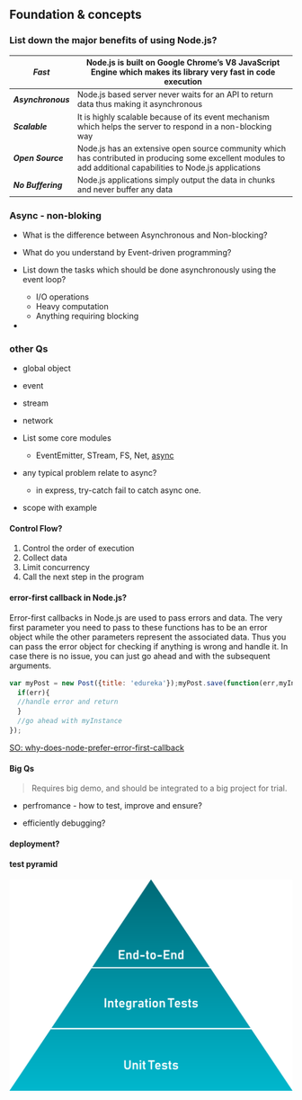## Foundation & concepts

### List down the major benefits of using Node.js?

| ***Fast***         | Node.js is built on Google Chrome’s V8 JavaScript Engine which makes its library very fast in code execution |
| ------------------ | ------------------------------------------------------------ |
| ***Asynchronous*** | Node.js based server never waits for an API to return data thus making it asynchronous |
| ***Scalable***     | It is highly scalable because of its event mechanism which helps the server to respond in a non-blocking way |
| ***Open Source***  | Node.js has an extensive open source community which has contributed in producing some excellent modules to add additional capabilities to Node.js applications |
| ***No Buffering*** | Node.js applications simply output the data in chunks and never buffer any data |

### Async - non-bloking

- What is the difference between Asynchronous and Non-blocking?

- What do you understand by Event-driven programming?





- List down the tasks which should be done asynchronously using the event loop?

  -  I/O operations
  - Heavy computation
  - Anything requiring blocking

  

  

- 

### other Qs

- global object
- event
- stream
- network
- List some core modules 
  
  - EventEmitter, STream, FS, Net, [async](https://caolan.github.io/async/v3/)
  
  
- any typical problem relate to async?
  
  - in express, try-catch fail to catch async one.



- scope with example



#### Control Flow?

1. Control the order of execution
2. Collect data
3. Limit concurrency
4. Call the next step in the program



#### error-first callback in Node.js?

Error-first callbacks in Node.js are used to pass errors and data. The very first parameter you need to pass to these functions has to be an error object while the other parameters represent the associated data. Thus you can pass the error object for checking if anything is wrong and handle it. In case there is no issue, you can just go ahead and with the subsequent arguments.

```javascript
var myPost = new Post({title: 'edureka'});myPost.save(function(err,myInstance){
  if(err){
  //handle error and return
  }
  //go ahead with myInstance
});
```

[SO: why-does-node-prefer-error-first-callback](https://stackoverflow.com/questions/40511513/why-does-node-prefer-error-first-callback)



#### Big Qs

> Requires big demo, and should be integrated to a big project for trial.

- perfromance - how to test, improve and ensure?

- efficiently debugging?

#### deployment?

  

#### test pyramid

![test pyramid - NodeJS Interview Questions - Edureka](https://raw.githubusercontent.com/hbxz/picture-storage/master/2020/05/test-pyramid.png)